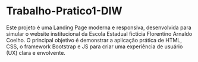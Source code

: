 # Trabalho-Pratico1-DIW
 Este projeto é uma Landing Page moderna e responsiva, desenvolvida para simular o website institucional da Escola Estadual fictícia Florentino Arnaldo Coelho. O principal objetivo é demonstrar a aplicação prática de HTML, CSS, o framework Bootstrap e JS para criar uma experiência de usuário (UX) clara e envolvente. 
